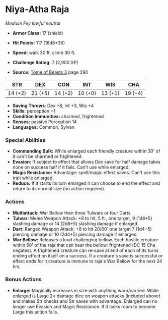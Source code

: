 # Niya-Atha Raja

*Medium* *Fey* *lawful neutral*

- **Armor Class:** 17 (shield)
- **Hit Points:** 117 (18d8+36)
- **Speed:** walk 30 ft. climb 30 ft.

- **Challenge Rating:** 7 (2,900 XP)
- **Source:** [Tome of Beasts 3](https://koboldpress.com/kpstore/product/tome-of-beasts-3-for-5th-edition/) page 290

| STR | DEX | CON | INT | WIS | CHA |
| --- | --- | --- | --- | --- | --- |
| 14 (+2) | 21 (+5) | 14 (+2) | 10 (+0) | 13 (+1) | 19 (+4) |

- **Saving Throws**: Dex +8, Int +3, Wis +4
- **Skills:** perception +1
- **Condition Immunities:** charmed, frightened
- **Senses:** passive Perception 14
- **Languages:** Common, Sylvan

### Special Abilities

- **Commanding Bulk:** While enlarged each friendly creature within 30' of it can't be charmed or frightened.
- **Evasion:** If subject to effect that allows Dex save for half damage takes none on success half if it fails. Can't use while enlarged.
- **Magic Resistance:** Advantage: spell/magic effect saves. Can't use this trait while enlarged.
- **Reduce:** If it starts its turn enlarged it can choose to end the effect and return to its normal size (no action required).

### Actions

- **Multiattack:** War Bellow then three Tulwars or four Darts.
- **Tulwar:** Melee Weapon Attack: +8 to hit, 5 ft., one target, 9 (1d8+5) slashing damage or 14 (2d8+5) slashing damage if enlarged.
- **Dart:** Ranged Weapon Attack: +8 to hit 20/60' one target 7 (1d4+5) piercing damage or 10 (2d4+5) piercing damage if enlarged.
- **War Bellow:** Releases a loud challenging bellow. Each hostile creature within 60' of the raja that can hear the bellow:  frightened (DC 15 Cha negates). A frightened creature can re-save at end of each of its turns ending effect on itself on a success. If a creature's save is successful or effect ends for it creature is immune to raja's War Bellow for the next 24 hrs.

### Bonus Actions

- **Enlarge:** Magically increases in size with anything worn/carried. While enlarged is Large 2× damage dice on weapon attacks (included above) and makes Str checks and Str saves with advantage. Enlarged can no longer use Evasion and Magic Resistance. If it lacks room to become Large this action fails.


